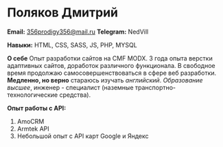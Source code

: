# Поляков Дмитрий

**Email:** 356prodigy356@mail.ru **Telegram:** NedVill

**Навыки:** HTML, CSS, SASS, JS, PHP, MYSQL

**О себе** Опыт разработки сайтов на CMF MODX. 3 года опыта верстки адаптивных сайтов, доработок различного функционала. В свободное время продолжаю самосовершенствоваться в сфере веб разработки. **Медленно, но верно** стараюсь изучать _английский_.
_Образование высшее_, инженер - специалист (наземные транспортно-технологические средства).

**Опыт работы с API:** 
1. AmoCRM
1. Armtek API
1. Небольшой опыт с API карт Google и Яндекс


